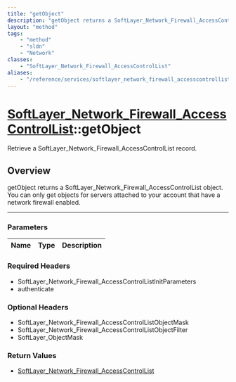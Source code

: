```yaml
---
title: "getObject"
description: "getObject returns a SoftLayer_Network_Firewall_AccessControlList object. You can only get objects for servers attached t... "
layout: "method"
tags:
    - "method"
    - "sldn"
    - "Network"
classes:
    - "SoftLayer_Network_Firewall_AccessControlList"
aliases:
    - "/reference/services/softlayer_network_firewall_accesscontrollist/getObject"
---
```

# [SoftLayer_Network_Firewall_AccessControlList](/reference/services/SoftLayer_Network_Firewall_AccessControlList)::getObject


Retrieve a SoftLayer_Network_Firewall_AccessControlList record.


## Overview 
getObject returns a SoftLayer_Network_Firewall_AccessControlList object. You can only get objects for servers attached to your account that have a network firewall enabled. 

-----

### Parameters 
|Name | Type | Description |
| --- | --- | --- |


### Required Headers
* SoftLayer_Network_Firewall_AccessControlListInitParameters
* authenticate


### Optional Headers
* SoftLayer_Network_Firewall_AccessControlListObjectMask
* SoftLayer_Network_Firewall_AccessControlListObjectFilter
* SoftLayer_ObjectMask

### Return Values
* <a href='/reference/datatypes/SoftLayer_Network_Firewall_AccessControlList'>SoftLayer_Network_Firewall_AccessControlList </a>





